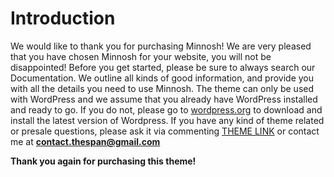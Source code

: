 # Introduction

We would like to thank you for purchasing Minnosh! We are very pleased that you have chosen Minnosh for your website, you will not be disappointed! Before you get started, please be sure to always search our Documentation. We outline all kinds of good information, and provide you with all the details you need to use Minnosh. The theme can only be used with WordPress and we assume that you already have WordPress installed and ready to go. If you do not, please go to [wordpress.org](http://wordpress.org) to download and install the latest version of Wordpress. If you have any kind of theme related or presale questions, please ask it via commenting [THEME LINK](https://themeforest.net/item/minnosh-responsive-woocommerce-wordpress-theme/20172670/comments) or contact me at
**contact.thespan@gmail.com**

**Thank you again for purchasing this theme!**
